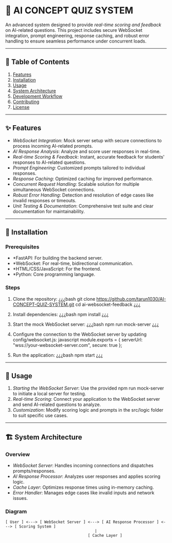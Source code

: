# 🧠 AI CONCEPT QUIZ SYSTEM

An advanced system designed to provide *real-time scoring and feedback* on AI-related questions. This project includes secure WebSocket integration, prompt engineering, response caching, and robust error handling to ensure seamless performance under concurrent loads. 

---

## 📜 Table of Contents

1. [Features](#-features)
2. [Installation](#-installation)
3. [Usage](#-usage)
4. [System Architecture](#-system-architecture)
5. [Development Workflow](#-development-workflow)
6. [Contributing](#-contributing)
7. [License](#-license)

---

## ✨ Features

- *WebSocket Integration*: Mock server setup with secure connections to process incoming AI-related prompts.
- *AI Response Analysis*: Analyze and score user responses in real-time.
- *Real-time Scoring & Feedback*: Instant, accurate feedback for students' responses to AI-related questions.
- *Prompt Engineering*: Customized prompts tailored to individual responses.
- *Response Caching*: Optimized caching for improved performance.
- *Concurrent Request Handling*: Scalable solution for multiple simultaneous WebSocket connections.
- *Robust Error Handling*: Detection and resolution of edge cases like invalid responses or timeouts.
- *Unit Testing & Documentation*: Comprehensive test suite and clear documentation for maintainability.

---

## 🔧 Installation

### Prerequisites

- *FastAPI: For building the backend server.
- *WebSocket: For real-time, bidirectional communication.
- *HTML/CSS/JavaScript: For the frontend.
- *Python: Core programming language.

### Steps

1. Clone the repository:
    ¿¿¿bash
    git clone https://github.com/tarun1030/AI-CONCEPT-QUIZ-SYSTEM.git
    cd ai-websocket-feedback
    ¿¿¿

2. Install dependencies:
    ¿¿¿bash
    npm install
    ¿¿¿

3. Start the mock WebSocket server:
    ¿¿¿bash
    npm run mock-server
    ¿¿¿

4. Configure the connection to the WebSocket server by updating config/websocket.js:
    javascript
    module.exports = {
        serverUrl: "wss://your-websocket-server.com",
        secure: true
    };
    

5. Run the application:
    ¿¿¿bash
    npm start
    ¿¿¿

---

## 🚀 Usage

1. *Starting the WebSocket Server*: Use the provided npm run mock-server to initiate a local server for testing.
2. *Real-time Scoring*: Connect your application to the WebSocket server and send AI-related questions to analyze.
3. *Customization*: Modify scoring logic and prompts in the src/logic folder to suit specific use cases.

---

## 🏗 System Architecture

### Overview
- *WebSocket Server*: Handles incoming connections and dispatches prompts/responses.
- *AI Response Processor*: Analyzes user responses and applies scoring logic.
- *Cache Layer*: Optimizes response times using in-memory caching.
- *Error Handler*: Manages edge cases like invalid inputs and network issues.

### Diagram
```plaintext
[ User ] <---> [ WebSocket Server ] <---> [ AI Response Processor ] <---> [ Scoring System ]
                                       |
                                    [ Cache Layer ]
